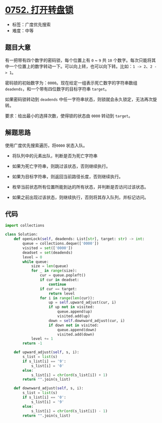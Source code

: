# [0752. 打开转盘锁](https://leetcode.cn/problems/open-the-lock/)

- 标签：广度优先搜索
- 难度：中等

## 题目大意

有一把带有四个数字的密码锁，每个位置上有 `0` ~ `9` 共 `10` 个数字。每次只能将其中一个位置上的数字转动一下。可以向上转，也可以向下转。比如：`1 -> 2`、`2 -> 1`。

密码锁的初始数字为：`0000`。现在给定一组表示死亡数字的字符串数组 `deadends`，和一个带有四位数字的目标字符串 `target`。

如果密码锁转动到 `deadends` 中任一字符串状态，则锁就会永久锁定，无法再次旋转。

要求：给出最小的选择次数，使得锁的状态由 `0000` 转动到 `target`。

## 解题思路

使用广度优先搜索遍历，将`0000` 状态入队。

- 将队列中的元素出队，判断是否为死亡字符串
- 如果为死亡字符串，则跳过该状态，否则继续执行。

- 如果为目标字符串，则返回当前路径长度，否则继续执行。
- 枚举当前状态所有位置所能到达的所有状态，并判断是否访问过该状态。

- 如果之前出现过该状态，则继续执行，否则将其存入队列，并标记访问。

## 代码

```Python
import collections

class Solution:
    def openLock(self, deadends: List[str], target: str) -> int:
        queue = collections.deque(['0000'])
        visited = set(['0000'])
        deadset = set(deadends)
        level = 0
        while queue:
            size = len(queue)
            for _ in range(size):
                cur = queue.popleft()
                if cur in deadset:
                    continue
                if cur == target:
                    return level
                for i in range(len(cur)):
                    up = self.upward_adjust(cur, i)
                    if up not in visited:
                        queue.append(up)
                        visited.add(up)
                    down = self.downward_adjust(cur, i)
                    if down not in visited:
                        queue.append(down)
                        visited.add(down)
            level += 1
        return -1

    def upward_adjust(self, s, i):
        s_list = list(s)
        if s_list[i] == '9':
            s_list[i] = '0'
        else:
            s_list[i] = chr(ord(s_list[i]) + 1)
        return "".join(s_list)

    def downward_adjust(self, s, i):
        s_list = list(s)
        if s_list[i] == '0':
            s_list[i] = '9'
        else:
            s_list[i] = chr(ord(s_list[i]) - 1)
        return "".join(s_list)
```

